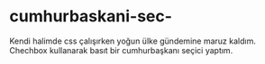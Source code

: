 # cumhurbaskani-sec-
Kendi halimde css çalışırken yoğun ülke gündemine maruz kaldım.
Chechbox kullanarak basıt bir cumhurbaşkanı seçici yaptım.
